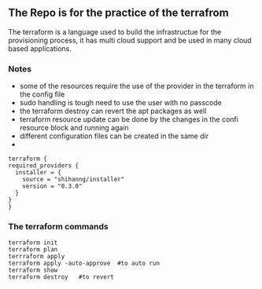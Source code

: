 ## The Repo is for the practice of the terrafrom 

The terraform is a language used to build the infrastructue for the provisioning process, it has multi cloud support and be used in many cloud based applications. 


### Notes
- some of the resources require the use of the provider in the terraform in the config file
- sudo handling is tough need to use the user with no passcode
- the terraform destroy can revert the apt packages as well
- terraform resource update can be done by the changes in the confi resource block and running again
- different configuration files can be created in the same dir
-  
  

  ```
  terraform {
  required_providers {
    installer = {
      source = "shihanng/installer"
      version = "0.3.0"
    }
  }
}
  ```

### The terraform commands


```
terraform init
terraform plan
terrraform apply
terraform apply -auto-approve  #to auto run
terraform show
terraform destroy   #to revert
```